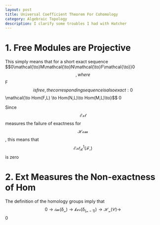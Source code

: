 ```yaml
---
layout: post
title: Universal Coefficient Theorem For Cohomology
category: Algebraic Topology
description: I clarify some troubles I had with Hatcher
---
```



# 1. Free Modules are Projective
This simply means that for a short exact sequence  $$0\mathcal{\to}M\mathcal{\to}N\mathcal{\to}F\mathcal{\to}}0$$ , where $$F$$ is free,
the corresponding sequence is also exact: 
0 $$\mathcal{\to Hom(F,L) \to Hom(N,L)\to Hom(M,L)\to}$$ 0

Since $$\mathcal{Ext}$$  measures the failure of exactness for $$\mathcal{Hom}$$,
this means that $$\mathcal{Ext^1_R(F,)}$$ is zero

# 2. Ext Measures the Non-exactness of Hom
The definition of the homology groups imply that  $$0\mathcal{\to im(\delta_n)\to ker(\delta_(n-1))\to H_n(C)\to}$$ 0
